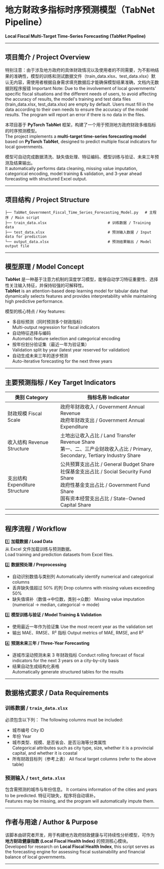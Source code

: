 # 地方财政多指标时序预测模型（TabNet Pipeline）  
**Local Fiscal Multi-Target Time-Series Forecasting (TabNet Pipeline)**  

---

## 项目简介 / Project Overview 

特别注意：由于涉及地方政府的具体财政情况以及使用者的不同需要，为不影响结果的准确性，模型的训练和测试数据文件（train_data.xlsx、test_data.xlsx）默认无内容，需使用者根据自身需求填充数据后才能确保模型结果准确，文档内无数据则程序报错
Important Note: Due to the involvement of local governments' specific fiscal situations and the different needs of users, to avoid affecting the accuracy of results, the model's training and test data files (train_data.xlsx, test_data.xlsx) are empty by default. Users must fill in the data according to their own needs to ensure the accuracy of the model results. The program will report an error if there is no data in the files.

本项目基于 **PyTorch TabNet** 框架，构建了一个用于预测地方政府财政多维指标的时序预测模型。  
The project implements a **multi-target time-series forecasting model** based on **PyTorch TabNet**, designed to predict multiple fiscal indicators for local governments.  

模型可自动完成数据清洗、缺失值处理、特征编码、模型训练与验证、未来三年预测及结果输出。  
It automatically performs data cleaning, missing value imputation, categorical encoding, model training & validation, and 3-year ahead forecasting with structured Excel output.

---

## 项目结构 / Project Structure  

```
├── TabNet_Government_Fiscal_Time_Series_Forecasting_Model.py   # 主程序 / Main script
├── train_data.xlsx                            # 训练数据 / Training data
├── test_data.xlsx                             # 预测输入数据 / Input data for prediction
└── output_data.xlsx                           # 预测结果输出 / Model output file
```

---

## 模型原理 / Model Concept  

**TabNet** 是一种基于注意力机制的深度学习模型，能够自动学习特征重要性、选择性关注输入特征，并保持较强的可解释性。  
**TabNet** is an attention-based deep learning model for tabular data that dynamically selects features and provides interpretability while maintaining high predictive performance.

模型的核心特点 / Key features:
- 多目标预测（同时预测多个财政指标）  
  Multi-output regression for fiscal indicators  
- 自动特征选择与编码  
  Automatic feature selection and categorical encoding  
- 按年份划分验证集（最近一年为验证集）  
  Validation split by year (latest year reserved for validation)  
- 自动生成未来三年的逐步预测  
  Auto-iterative forecasting for the next three years  

---

## 主要预测指标 / Key Target Indicators  

| 类别 Category | 指标名称 Indicator |
|---------------|--------------------|
| 财政规模 Fiscal Scale | 政府年财政收入 / Government Annual Revenue<br>政府年财政支出 / Government Annual Expenditure |
| 收入结构 Revenue Structure | 土地出让收入占比 / Land Transfer Revenue Share<br>第一、二、三产业财政收入占比 / Primary, Secondary, Tertiary Industry Share |
| 支出结构 Expenditure Structure | 公共预算支出占比 / General Budget Share<br>社保基金支出占比 / Social Security Fund Share<br>政府性基金支出占比 / Government Fund Share<br>国有资本经营支出占比 / State-Owned Capital Share |

---

## 程序流程 / Workflow  

1️⃣ **加载数据 / Load Data**  
从 Excel 文件加载训练与预测数据。  
Load training and prediction datasets from Excel files.  

2️⃣ **数据预处理 / Preprocessing**  
- 自动识别数值与类别列
  Automatically identify numerical and categorical columns  
- 丢弃缺失值超过 50% 的列
  Drop columns with missing values exceeding 50%  
- 缺失值填补（数值→中位数，类别→众数） 
  Missing value imputation (numerical → median, categorical → mode) 

3️⃣ **模型训练与验证 / Model Training & Validation**  
- 使用最近一年作为验证集
  Use the most recent year as the validation set  
- 输出 MAE、RMSE、R² 指标
  Output metrics of MAE, RMSE, and R²  

4️⃣ **预测未来三年 / Three-Year Forecasting**  
- 逐城市滚动预测未来 3 年财政指标
  Conduct rolling forecast of fiscal indicators for the next 3 years on a city-by-city basis  
- 结果自动生成结构化表格  
  Automatically generate structured tables for the results
---


## 数据格式要求 / Data Requirements  

### 训练数据 / `train_data.xlsx`  
必须包含以下列：
The following columns must be included:  
- 城市编号 
  City ID  
- 年份 
  Year  
- 城市类型、规模、是否省会、是否沿海等分类属性  
  Categorical attributes such as city type, size, whether it is a provincial capital, and whether it is coastal
- 所有财政目标列（参考上表）
  All fiscal target columns (refer to the above table)  

### 预测输入 / `test_data.xlsx`  
包含需预测的城市与年份信息。 
It contains information of the cities and years to be predicted. 
特征可缺失，程序将自动填补。  
Features may be missing, and the program will automatically impute them.

---

## 作者与用途 / Author & Purpose  

该脚本由研究者开发，用于构建地方政府财政健康与可持续性分析模型，可作为 **地方财政健康指数 (Local Fiscal Health Index)** 的预测核心模块。  
Developed for research on **Local Fiscal Health Index**, this script serves as the forecasting engine for assessing fiscal sustainability and financial balance of local governments.  

---
